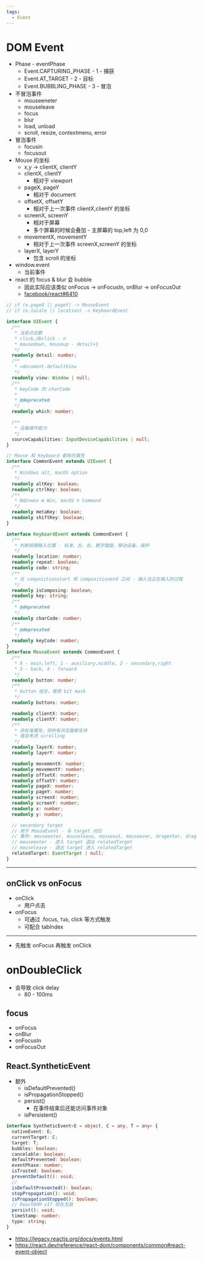 ```yaml
---
tags:
  - Event
---
```


# DOM Event

- Phase - eventPhase
  - Event.CAPTURING_PHASE - 1 - 捕获
  - Event.AT_TARGET - 2 - 目标
  - Event.BUBBLING_PHASE - 3 - 冒泡
- 不冒泡事件
  - mouseeneter
  - mouseleave
  - focus
  - blur
  - load, unload
  - scroll, resize, contextmenu, error
- 冒泡事件
  - focusin
  - focusout
- Mouse 的坐标
  - x,y -> clientX, clientY
  - clientX, clientY
    - 相对于 viewport
  - pageX, pageY
    - 相对于 document
  - offsetX, offsetY
    - 相对于上一次事件 clientX,clientY 的坐标
  - screenX, screenY
    - 相对于屏幕
    - 多个屏幕的时候会叠加 - 主屏幕的 top,left 为 0,0
  - movementX, movementY
    - 相对于上一次事件 screenX,screenY 的坐标
  - layerX, layerY
    - 包含 scroll 的坐标
- window.event
  - 当前事件
- react 的 focus & blur 会 bubble
  - 因此实际应该类似 onFocus -> onFocusIn, onBlur -> onFocusOut
  - [facebook/react#6410](https://github.com/facebook/react/issues/6410#issuecomment-207064994)

```ts
// if (e.pageX || pageY) -> MouseEvent
// if (e.locale || location) -> KeyboardEvent

interface UIEvent {
  /**
   * 当前点击数
   * click,dbclick - n
   * mousedown, mouseup - detail+1
   */
  readonly detail: number;
  /**
   * =document.defaultView
   */
  readonly view: Window | null;
  /**
   * keyCode 的 charCode
   *
   * @deprecated
   */
  readonly which: number;

  /**
   * 设备操作能力
   */
  sourceCapabilities: InputDeviceCapabilities | null;
}

// Mouse 和 Keyboard 都有的属性
interface CommonEvent extends UIEvent {
  /**
   * Windows alt, macOS option
   */
  readonly altKey: boolean;
  readonly ctrlKey: boolean;
  /**
   * Wdinwos ⊞ Win, macOS ⌘ Command
   */
  readonly metaKey: boolean;
  readonly shiftKey: boolean;
}

interface KeyboardEvent extends CommonEvent {
  /**
   * 判断按键输入位置 - 标准、左、右、数字键盘、移动设备、摇杆
   */
  readonly location: number;
  readonly repeat: boolean;
  readonly code: string;
  /**
   * 在 compositionstart 和 compositionend 之间 - 输入法正在输入的过程
   */
  readonly isComposing: boolean;
  readonly key: string;
  /**
   * @deprecated
   */
  readonly charCode: number;
  /**
   * @deprecated
   */
  readonly keyCode: number;
}
interface MouseEvent extends CommonEvent {
  /**
   * 0 - main,left, 1 - auxiliary,middle, 2 - secondary,right
   * 3 - back, 4 - forward
   */
  readonly button: number;
  /**
   * button 组合，使用 bit mask
   */
  readonly buttons: number;

  readonly clientX: number;
  readonly clientY: number;
  /**
   * 非标准属性，但所有浏览器都支持
   * 值会考虑 scrolling
   */
  readonly layerX: number;
  readonly layerY: number;

  readonly movementX: number;
  readonly movementY: number;
  readonly offsetX: number;
  readonly offsetY: number;
  readonly pageX: number;
  readonly pageY: number;
  readonly screenX: number;
  readonly screenY: number;
  readonly x: number;
  readonly y: number;

  // secondary target
  // 用于 MouseEvent - 与 target 对应
  // 事件: mouseenter, mouseleave, mouseout, mouseover, dragenter, dragleave
  // mouseenter - 进入 target 退出 relatedTarget
  // mouseleave - 退出 target 进入 relatedTarget
  relatedTarget: EventTarget | null;
}
```

---

## onClick vs onFocus

- onClick
  - 用户点击
- onFocus
  - 可通过 .focus, `Tab`, click 等方式触发
  - 可配合 tabIndex

---

- 先触发 onFocus 再触发 onClick

# onDoubleClick

- 会导致 click delay
  - 80 - 100ms

## focus

- onFocus
- onBlur
- onFocusIn
- onFocusOut

## React.SyntheticEvent

- 额外
  - isDefaultPrevented()
  - isPropagationStopped()
  - persist()
    - 在事件结束后还能访问事件对象
  - isPersistent()

```ts
interface SyntheticEvent<E = object, C = any, T = any> {
  nativeEvent: E;
  currentTarget: C;
  target: T;
  bubbles: boolean;
  cancelable: boolean;
  defaultPrevented: boolean;
  eventPhase: number;
  isTrusted: boolean;
  preventDefault(): void;
  //
  isDefaultPrevented(): boolean;
  stopPropagation(): void;
  isPropagationStopped(): boolean;
  // ReactDOM v17 现在无效
  persist(): void;
  timeStamp: number;
  type: string;
}
```

- https://legacy.reactjs.org/docs/events.html
- https://react.dev/reference/react-dom/components/common#react-event-object
